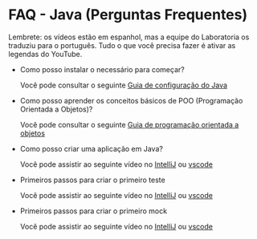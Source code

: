 # FAQ - Java (Perguntas Frequentes)

Lembrete: os vídeos estão em espanhol, mas a equipe do
Laboratoria os traduziu para o português. Tudo o que você
precisa fazer é ativar as legendas do YouTube.

- Como posso instalar o necessário para começar?

  Você pode consultar o seguinte
  [Guia de configuração do Java](https://github.com/Laboratoria/java-oop/blob/main/README.pt.md)

- Como posso aprender os conceitos básicos de POO (Programação Orientada a Objetos)?

  Você pode consultar o seguinte
  [Guia de programação orientada a objetos](https://github.com/Laboratoria/java-oop/blob/main/README.pt.md)

- Como posso criar uma aplicação em Java?

  Você pode assistir ao seguinte vídeo no
  [IntelliJ](https://www.youtube.com/watch?v=VcvJBeYxVto) ou [vscode](https://www.youtube.com/watch?v=cnQ9O9zX4ls)

- Primeiros passos para criar o primeiro teste

  Você pode assistir ao seguinte vídeo no
  [IntelliJ](https://www.youtube.com/watch?v=8Jgw4Ne4Qqg) ou [vscode](https://www.youtube.com/watch?v=8Jgw4Ne4Qqg)

- Primeiros passos para criar o primeiro mock

  Você pode assistir ao seguinte vídeo no
  [IntelliJ](https://www.youtube.com/watch?v=xiMOETNNk3w) ou [vscode](https://www.youtube.com/watch?v=YNJGfM_ztCo)

